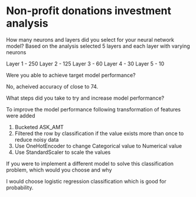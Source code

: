 # Non-profit donations investment analysis

How many neurons and layers did you select for your neural network model?
   Based on the analysis selected 5 layers and each layer with varying neurons
   
   Layer 1 - 250
   Layer 2 - 125
   Layer 3 - 60
   Layer 4 - 30
   Layer 5 - 10


Were you able to achieve target model performance?

   No, acheived accuracy of close to 74. 
   
What steps did you take to try and increase model performance?

   To improve the model performance following transformation of features were added
   1. Bucketed ASK_AMT
   2. Filtered the row by classification if the value exists more than once to reduce noisy data
   3. Use OneHotEncoder to change Categorical value to Numerical value
   4. Use StandardScaler to scale the values
   
If you were to implement a different model to solve this classification problem, which would you choose and why

   I would choose logistic regression classification which is good for probability.

